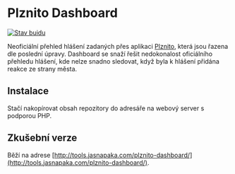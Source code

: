 # Plznito Dashboard
[![Stav buidu](https://travis-ci.org/JasnaPaka/plznito-dashboard.svg?branch=master)](https://travis-ci.org/JasnaPaka/plznito-dashboard)

Neoficiální přehled hlášení zadaných přes aplikaci [Plznito](http://plznito.cz/), která jsou řazena dle poslední úpravy. Dashboard se snaží řešit nedokonalost oficiálního přehledu hlášení, kde nelze snadno sledovat, když byla k hlášení přidána reakce ze strany města.

## Instalace
Stačí nakopírovat obsah repozitory do adresáře na webový server s podporou PHP.

## Zkušební verze
Běží na adrese [http://tools.jasnapaka.com/plznito-dashboard/](http://tools.jasnapaka.com/plznito-dashboard/).
